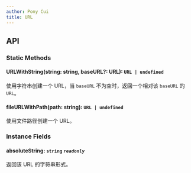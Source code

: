 ```yaml
---
author: Pony Cui
title: URL
---
```


## API

### Static Methods

#### URLWithString(string: string, baseURL?: URL): `URL | undefined`
使用字符串创建一个 URL，当 ```baseURL``` 不为空时，返回一个相对该 ```baseURL``` 的 ```URL```。

#### fileURLWithPath(path: string): `URL | undefined`
使用文件路径创建一个 URL。

### Instance Fields

#### absoluteString: `string` *`readonly`*
返回该 URL 的字符串形式。